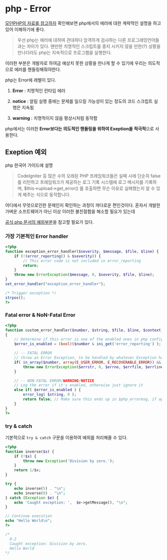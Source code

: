 # php - Error

[모던PHP의 자료를 참고하자](https://modernpug.github.io/php-the-right-way/#errors) 확인해보면 php에서의 에러에 대한 계략적인 설명을 하고 있어 이해하기에 좋다.

> 우선 php는 에러에 대하여 관대하다 암격하게 검사하는 다른 프로그래밍언어들과는 차이가 있다. 왠만한 치명적인 스크립트를 중지 시키지 않을 만한(?) 상황을 만나더라도 php는 지속적으로 프로그램을 실행한다.

이러한 부분은 개발자로 하여금 예상치 못한 상황을 만나게 할 수 있기에 우리는 의도적으로 에러를 핸들링해줘야한다.

php는 Error에 레벨이 있다.

1. **Error** : 치명적인 런타임 에러

2. **notice** : 알림 실행 중에는 문제를 일으킬 가능성이 있는 정도의 코드 스크립트 실행은 지속됨

3. **warning** : 치명적이지 않음 평상시처럼 동작함

php에서는 이러한 **Error보다는 의도적인 핸들링을 위하여 Exeption을 적극적**으로 사용한다.

## Exeption 예외

php 한국어 가이드에 설명

> CodeIgniter 등 많은 수의 오래된 PHP 프레임워크들은 실패 시에 단순히 false를 리턴하고 프레임워크가 제공하는 로그 기록 시스템에 로그 메시지를 기록하며, $this->upload->get_error() 를 호출하면 무슨 이유로 실패했는지 알 수 있게 해주는 식으로 동작합니다.

어디에서 무엇으로인한 문제인지 확인하는 과정이 까다로운 편인것이다.
혼자서 개발한 가벼운 소프트웨어가 아닌 이상 이러한 불친절함을 해소할 필요가 있는데

[공식 php 문서의 예외부분](https://www.php.net/language.exceptions)을 참고할 필요가 있다.

### 가장 기본적인 Error handler

```php
<?php
function exception_error_handler($severity, $message, $file, $line) {
    if (!(error_reporting() & $severity)) {
        // This error code is not included in error_reporting
        return;
    }
    throw new ErrorException($message, 0, $severity, $file, $line);
}
set_error_handler("exception_error_handler");

/* Trigger exception */
strpos();
?>
```

### Fatal error & NoN-Fatal Error

```php
<?php
function custom_error_handler($number, $string, $file, $line, $context)
{
    // Determine if this error is one of the enabled ones in php config (php.ini, .htaccess, etc)
    $error_is_enabled = (bool)($number & ini_get('error_reporting') );

    // -- FATAL ERROR
    // throw an Error Exception, to be handled by whatever Exception handling logic is available in this context
    if( in_array($number, array(E_USER_ERROR, E_RECOVERABLE_ERROR)) && $error_is_enabled ) {
        throw new ErrorException($errstr, 0, $errno, $errfile, $errline);
    }

    // -- NON-FATAL ERROR/WARNING/NOTICE
    // Log the error if it's enabled, otherwise just ignore it
    else if( $error_is_enabled ) {
        error_log( $string, 0 );
        return false; // Make sure this ends up in $php_errormsg, if appropriate
    }
}
?>
```

### try & catch

기본적으로 `try & catch` 구문을 이용하여 예외를 처리해줄 수 있다.

```php
<?php
function inverse($x) {
    if (!$x) {
        throw new Exception('Division by zero.');
    }
    return 1/$x;
}

try {
    echo inverse(5) . "\n";
    echo inverse(0) . "\n";
} catch (Exception $e) {
    echo 'Caught exception: ',  $e->getMessage(), "\n";
}

// Continue execution
echo "Hello World\n";
?>

/*
  0.2
  Caught exception: Division by zero.
  Hello World
*/

```
